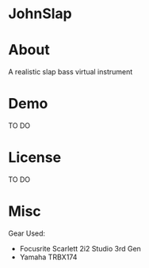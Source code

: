 # JohnSlap

# About
A realistic slap bass virtual instrument

# Demo
TO DO

# License
TO DO

# Misc
Gear Used:
- Focusrite Scarlett 2i2 Studio 3rd Gen
- Yamaha TRBX174
